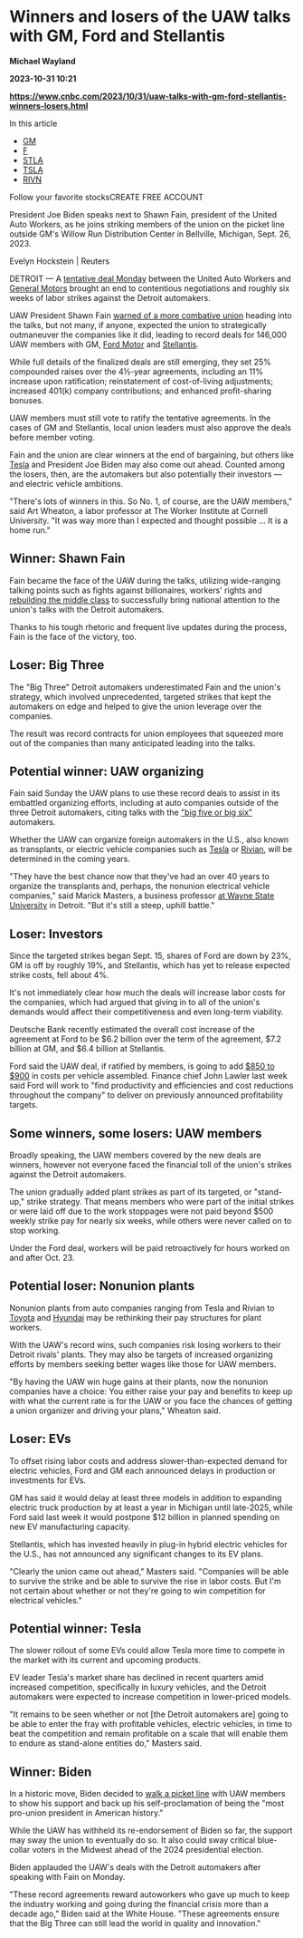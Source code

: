# Winners and losers of the UAW talks with GM, Ford and Stellantis
**Michael Wayland**

**2023-10-31 10:21**

**https://www.cnbc.com/2023/10/31/uaw-talks-with-gm-ford-stellantis-winners-losers.html**

In this article

*   [GM](https://www.cnbc.com/quotes/GM)
*   [F](https://www.cnbc.com/quotes/F)
*   [STLA](https://www.cnbc.com/quotes/STLA)
*   [TSLA](https://www.cnbc.com/quotes/TSLA)
*   [RIVN](https://www.cnbc.com/quotes/RIVN)

Follow your favorite stocksCREATE FREE ACCOUNT

President Joe Biden speaks next to Shawn Fain, president of the United Auto Workers, as he joins striking members of the union on the picket line outside GM's Willow Run Distribution Center in Bellville, Michigan, Sept. 26, 2023.

Evelyn Hockstein | Reuters

DETROIT — A [tentative deal Monday](https://www.cnbc.com/2023/10/30/gm-uaw-tentative-agreement-labor-strike.html) between the United Auto Workers and [General Motors](https://www.cnbc.com/quotes/GM/) brought an end to contentious negotiations and roughly six weeks of labor strikes against the Detroit automakers.

UAW President Shawn Fain [warned of a more combative union](https://www.cnbc.com/2023/09/15/uaw-strike-brings-blue-collar-vs-billionaire-battle-bernie-sanders-to-detroit.html) heading into the talks, but not many, if anyone, expected the union to strategically outmaneuver the companies like it did, leading to record deals for 146,000 UAW members with GM, [Ford Motor](https://www.cnbc.com/quotes/F/) and [Stellantis](https://www.cnbc.com/quotes/STLA/).

While full details of the finalized deals are still emerging, they set 25% compounded raises over the 4½-year agreements, including an 11% increase upon ratification; reinstatement of cost-of-living adjustments; increased 401(k) company contributions; and enhanced profit-sharing bonuses.

UAW members must still vote to ratify the tentative agreements. In the cases of GM and Stellantis, local union leaders must also approve the deals before member voting.

Fain and the union are clear winners at the end of bargaining, but others like [Tesla](https://www.cnbc.com/quotes/TSLA/) and President Joe Biden may also come out ahead. Counted among the losers, then, are the automakers but also potentially their investors — and electric vehicle ambitions.

"There's lots of winners in this. So No. 1, of course, are the UAW members," said Art Wheaton, a labor professor at The Worker Institute at Cornell University. "It was way more than I expected and thought possible ... It is a home run."

Winner: Shawn Fain
------------------

Fain became the face of the UAW during the talks, utilizing wide-ranging talking points such as fights against billionaires, workers' rights and [rebuilding the middle class](https://www.cnbc.com/2023/10/13/uaw-strikes-what-to-make-of-the-latest-escalation-at-ford.html) to successfully bring national attention to the union's talks with the Detroit automakers.

Thanks to his tough rhetoric and frequent live updates during the process, Fain is the face of the victory, too.

Loser: Big Three
----------------

The "Big Three" Detroit automakers underestimated Fain and the union's strategy, which involved unprecedented, targeted strikes that kept the automakers on edge and helped to give the union leverage over the companies.

The result was record contracts for union employees that squeezed more out of the companies than many anticipated leading into the talks.

Potential winner: UAW organizing
--------------------------------

Fain said Sunday the UAW plans to use these record deals to assist in its embattled organizing efforts, including at auto companies outside of the three Detroit automakers, citing talks with the ["big five or big six"](https://www.cnbc.com/2023/10/30/uaw-ford-deal-includes-8point1b-in-investment-5000-ratification-bonus.html) automakers.

Whether the UAW can organize foreign automakers in the U.S., also known as transplants, or electric vehicle companies such as [Tesla](https://www.cnbc.com/quotes/TSLA/) or [Rivian](https://www.cnbc.com/quotes/RIVN/), will be determined in the coming years.

"They have the best chance now that they've had an over 40 years to organize the transplants and, perhaps, the nonunion electrical vehicle companies," said Marick Masters, a business professor [at Wayne State University](https://ilitchbusiness.wayne.edu/profile/eb9543) in Detroit. "But it's still a steep, uphill battle."

Loser: Investors
----------------

Since the targeted strikes began Sept. 15, shares of Ford are down by 23%, GM is off by roughly 19%, and Stellantis, which has yet to release expected strike costs, fell about 4%.

It's not immediately clear how much the deals will increase labor costs for the companies, which had argued that giving in to all of the union's demands would affect their competitiveness and even long-term viability.

Deutsche Bank recently estimated the overall cost increase of the agreement at Ford to be $6.2 billion over the term of the agreement, $7.2 billion at GM, and $6.4 billion at Stellantis.

Ford said the UAW deal, if ratified by members, is going to add [$850 to $900](https://www.cnbc.com/2023/10/26/ford-motor-f-earnings-q3-2023.html) in costs per vehicle assembled. Finance chief John Lawler last week said Ford will work to "find productivity and efficiencies and cost reductions throughout the company" to deliver on previously announced profitability targets.

Some winners, some losers: UAW members
--------------------------------------

Broadly speaking, the UAW members covered by the new deals are winners, however not everyone faced the financial toll of the union's strikes against the Detroit automakers.

The union gradually added plant strikes as part of its targeted, or "stand-up," strike strategy. That means members who were part of the initial strikes or were laid off due to the work stoppages were not paid beyond $500 weekly strike pay for nearly six weeks, while others were never called on to stop working.

Under the Ford deal, workers will be paid retroactively for hours worked on and after Oct. 23.

Potential loser: Nonunion plants
--------------------------------

Nonunion plants from auto companies ranging from Tesla and Rivian to [Toyota](https://www.cnbc.com/quotes/TM/) and [Hyundai](https://www.cnbc.com/quotes/.FKRX300/) may be rethinking their pay structures for plant workers.

With the UAW's record wins, such companies risk losing workers to their Detroit rivals' plants. They may also be targets of increased organizing efforts by members seeking better wages like those for UAW members.

"By having the UAW win huge gains at their plants, now the nonunion companies have a choice: You either raise your pay and benefits to keep up with what the current rate is for the UAW or you face the chances of getting a union organizer and driving your plans," Wheaton said.

Loser: EVs
----------

To offset rising labor costs and address slower-than-expected demand for electric vehicles, Ford and GM each announced delays in production or investments for EVs.

GM has said it would delay at least three models in addition to expanding electric truck production by at least a year in Michigan until late-2025, while Ford said last week it would postpone $12 billion in planned spending on new EV manufacturing capacity.

Stellantis, which has invested heavily in plug-in hybrid electric vehicles for the U.S., has not announced any significant changes to its EV plans.

"Clearly the union came out ahead," Masters said. "Companies will be able to survive the strike and be able to survive the rise in labor costs. But I'm not certain about whether or not they're going to win competition for electrical vehicles."

Potential winner: Tesla
-----------------------

The slower rollout of some EVs could allow Tesla more time to compete in the market with its current and upcoming products.

EV leader Tesla's market share has declined in recent quarters amid increased competition, specifically in luxury vehicles, and the Detroit automakers were expected to increase competition in lower-priced models.

"It remains to be seen whether or not \[the Detroit automakers are\] going to be able to enter the fray with profitable vehicles, electric vehicles, in time to beat the competition and remain profitable on a scale that will enable them to endure as stand-alone entities do," Masters said.

Winner: Biden
-------------

In a historic move, Biden decided to [walk a picket line](https://www.cnbc.com/2023/09/26/uaw-strike-biden-trump-seek-blue-collar-votes-in-michigan.html) with UAW members to show his support and back up his self-proclamation of being the "most pro-union president in American history."

While the UAW has withheld its re-endorsement of Biden so far, the support may sway the union to eventually do so. It also could sway critical blue-collar voters in the Midwest ahead of the 2024 presidential election.

Biden applauded the UAW's deals with the Detroit automakers after speaking with Fain on Monday.

"These record agreements reward autoworkers who gave up much to keep the industry working and going during the financial crisis more than a decade ago," Biden said at the White House. "These agreements ensure that the Big Three can still lead the world in quality and innovation."